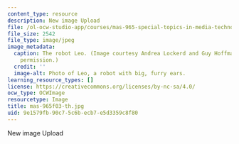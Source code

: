 ```yaml
---
content_type: resource
description: New image Upload
file: /ol-ocw-studio-app/courses/mas-965-special-topics-in-media-technology-cooperative-machines-fall-2003/9e1579fb90c75c6becb7e5d3359c8f80_mas-965f03-th.jpg
file_size: 2542
file_type: image/jpeg
image_metadata:
  caption: The robot Leo. (Image courtesy Andrea Lockerd and Guy Hoffman. Used with
    permission.)
  credit: ''
  image-alt: Photo of Leo, a robot with big, furry ears.
learning_resource_types: []
license: https://creativecommons.org/licenses/by-nc-sa/4.0/
ocw_type: OCWImage
resourcetype: Image
title: mas-965f03-th.jpg
uid: 9e1579fb-90c7-5c6b-ecb7-e5d3359c8f80
---
```

New image Upload